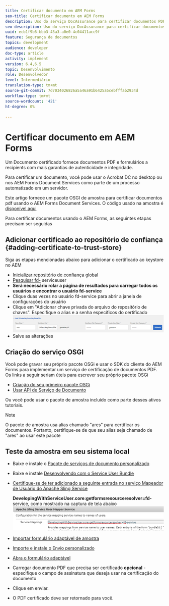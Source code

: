 ```yaml
---
title: Certificar documento em AEM Forms
seo-title: Certificar documento em AEM Forms
description: Uso do serviço DocAssurance para certificar documentos PDF em AEM Forms
seo-description: Uso do serviço DocAssurance para certificar documentos PDF em AEM Forms
uuid: ecb1f9b6-bbb3-43a3-a0e0-4c04411acc9f
feature: Segurança de documentos
topics: development
audience: developer
doc-type: article
activity: implement
version: 6.4,6.5
topic: Desenvolvimento
role: Desenvolvedor
level: Intermediário
translation-type: tm+mt
source-git-commit: 7d7034026826a5a46a91b6425a5cebfffab2934d
workflow-type: tm+mt
source-wordcount: '421'
ht-degree: 0%

---
```



# Certificar documento em AEM Forms

Um Documento certificado fornece documentos PDF e formulários a recipients com mais garantias de autenticidade e integridade.

Para certificar um documento, você pode usar o Acrobat DC no desktop ou nos AEM Forms Document Services como parte de um processo automatizado em um servidor.

Este artigo fornece um pacote OSGI de amostra para certificar documentos pdf usando o AEM Forms Document Services. O código usado na amostra é [disponível aqui](https://helpx.adobe.com/experience-manager/6-4/forms/using/aem-document-services-programmatically.html)

Para certificar documentos usando o AEM Forms, as seguintes etapas precisam ser seguidas

## Adicionar certificado ao repositório de confiança {#adding-certificate-to-trust-store}

Siga as etapas mencionadas abaixo para adicionar o certificado ao keystore no AEM

* [Inicializar repositório de confiança global](http://localhost:4502/libs/granite/security/content/truststore.html)
* [Pesquisar fd-](http://localhost:4502/security/users.html) serviceuser
* **Será necessário rolar a página de resultados para carregar todos os usuários e encontrar o usuário fd-service**
* Clique duas vezes no usuário fd-service para abrir a janela de configurações do usuário
* Clique em &quot;Adicionar chave privada do arquivo do repositório de chaves&quot;. Especifique o alias e a senha específicos do certificado
   ![add-certificate](assets/adding-certificate-keystore.PNG)
* Salve as alterações

## Criação do serviço OSGI

Você pode gravar seu próprio pacote OSGi e usar o SDK do cliente do AEM Forms para implementar um serviço de certificação de documentos PDF. Os links a seguir seriam úteis para escrever seu próprio pacote OSGi

* [Criação do seu primeiro pacote OSGi](https://helpx.adobe.com/experience-manager/using/maven_arch13.html)
* [Usar API de Serviço de Documento](https://helpx.adobe.com/experience-manager/6-4/forms/using/aem-document-services-programmatically.html)

Ou você pode usar o pacote de amostra incluído como parte desses ativos tutoriais.

>[!NOTE]
>
>O pacote de amostra usa alias chamado &quot;ares&quot; para certificar os documentos. Portanto, certifique-se de que seu alias seja chamado de &quot;ares&quot; ao usar este pacote

## Teste da amostra em seu sistema local

* Baixe e instale o [Pacote de serviços de documento personalizado](/help/forms/assets/common-osgi-bundles/AEMFormsDocumentServices.core-1.0-SNAPSHOT.jar)
* Baixe e instale [Desenvolvendo com o Service User Bundle](/help/forms/assets/common-osgi-bundles/DevelopingWithServiceUser.jar)
* [Certifique-se de ter adicionado a seguinte entrada no serviço Mapeador de Usuário do Apache Sling Service](http://localhost:4502/system/console/configMgr)

   **DevelopingWithServiceUser.core:getformsresourceresolver=fd-** service, como mostrado na captura de tela abaixo
   ![Mapeador de usuários](assets/user-mapper-service.PNG)
* [Importar formulário adaptável de amostra](assets/certify-pdf-af.zip)
* [Importe e instale o Envio personalizado](assets/custom-submit-certify.zip)
* [Abra o formulário adaptável](http://localhost:4502/content/dam/formsanddocuments/certifypdf/jcr:content?wcmmode=disabled)
* Carregar documento PDF que precisa ser certificado
   **opcional**  - especifique o campo de assinatura que deseja usar na certificação do documento
* Clique em enviar.
* O PDF certificado deve ser retornado para você.


